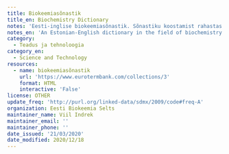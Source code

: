 ```yaml
---
title: Biokeemiasõnastik
title_en: Biochemistry Dictionary
notes: 'Eesti-inglise biokeemiasõnastik. Sõnastiku koostamist rahastas Eesti Haridus- ja Teadusministeerium.'
notes_en: 'An Estonian-English dictionary in the field of biochemistry. The compiling of the dictionary was funded by the Estonian Ministry of Education and Research.'
category:
  - Teadus ja tehnoloogia
category_en:
  - Science and Technology
resources:
  - name: biokeemiasõnastik
    url: 'https://www.eurotermbank.com/collections/3'
    format: HTML
    interactive: 'False'
license: OTHER
update_freq: 'http://purl.org/linked-data/sdmx/2009/code#freq-A'
organization: Eesti Biokeemia Selts
maintainer_name: Viil Indrek
maintainer_email: ''
maintainer_phone: ''
date_issued: '21/03/2020'
date_modified: 2020/12/18
---
```

